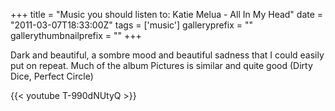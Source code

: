 +++
title = "Music you should listen to: Katie Melua - All In My Head"
date = "2011-03-07T18:33:00Z"
tags = ['music']
galleryprefix = ""
gallerythumbnailprefix = ""
+++

Dark and beautiful, a sombre mood and beautiful sadness that I could easily
put on repeat. Much of the album Pictures is similar and quite good (Dirty
Dice, Perfect Circle)

{{< youtube T-990dNUtyQ >}}

